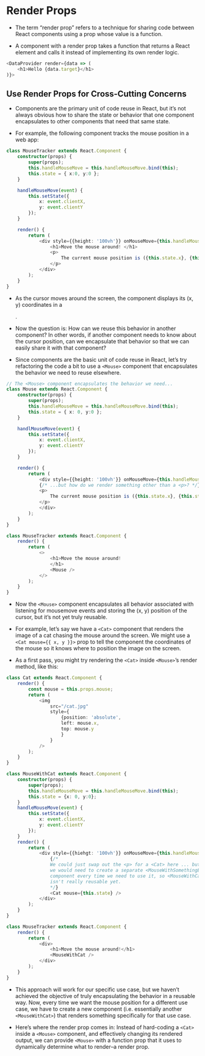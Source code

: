 # Render Props

* The term “render prop” refers to a technique for sharing code between React components using a prop whose value is a function.

* A component with a render prop takes a function that returns a React element and calls it instead of implementing its own render logic.

```ts
<DataProvider render={data => (
    <h1>Hello {data.target}</h1>
)}>
```

## Use Render Props for Cross-Cutting Concerns

* Components are the primary unit of code reuse in React, but it’s not always obvious how to share the state or behavior that one component encapsulates to other components that need that same state.

* For example, the following component tracks the mouse position in a web app:

```ts
class MouseTracker extends React.Component {
    constructor(props) {
        super(props);
        this.handleMouseMove = this.handleMouseMove.bind(this);
        this.state = { x:0, y:0 };
    }

    handleMouseMove(event) {
        this.setState({
            x: event.clientX,
            y: event.clientY
        });
    }

    render() {
        return (
            <div style={{height: '100vh'}} onMouseMove={this.handleMouseMove}>
                <h1>Move the mouse around! </h1>
                <p>
                    The current mouse position is ({this.state.x}, {this.state.y})
                </p>
            </div>
        );
    }
}
```

* As the cursor moves around the screen, the component displays its (x, y) coordinates in a <p>.

* Now the question is: How can we reuse this behavior in another component? In other words, if another component needs to know about the cursor position, can we encapsulate that behavior so that we can easily share it with that component?

* Since components are the basic unit of code reuse in React, let’s try refactoring the code a bit to use a `<Mouse>` component that encapsulates the behavior we need to reuse elsewhere.

```ts
// The <Mouse> component encapsulates the behavior we need...
class Mouse extends React.Component {
    constructor(props) {
        super(props);
        this.handleMouseMove = this.handleMouseMove.bind(this);
        this.state = { x: 0, y:0 };
    }

    handlMouseMove(event) {
        this.setState({
            x: event.clientX,
            y: event.clientY
        });
    }

    render() {
        return (
            <div style={{height: '100vh'}} onMouseMove={this.handleMouseMove}>
            {/* ...but how do we render something other than a <p>? */}
            <p>
                The current mouse position is ({this.state.x}, {this.state.y})
            </p>
            </div>
        );
    }
}

class MouseTracker extends React.Component {
    render() {
        return (
            <>
                <h1>Move the mouse around!
                </h1>
                <Mouse />
            </>
        );
    }
}
```

* Now the `<Mouse>` component encapsulates all behavior associated with listening for mousemove events and storing the (x, y) position of the cursor, but it’s not yet truly reusable.

* For example, let’s say we have a `<Cat>` component that renders the image of a cat chasing the mouse around the screen. We might use a `<Cat mouse={{ x, y }}>` prop to tell the component the coordinates of the mouse so it knows where to position the image on the screen.

* As a first pass, you might try rendering the `<Cat>` inside `<Mouse>`’s render method, like this:

```ts
class Cat extends React.Component {
    render() {
        const mouse = this.props.mouse;
        return (
            <img 
                src="/cat.jpg"
                style={
                    {position: 'absolute',
                    left: mouse.x,
                    top: mouse.y
                    }
                }
            />
        );
    }
}

class MouseWithCat extends React.Component {
    constructor(props) {
        super(props);
        this.handleMouseMove = this.handleMouseMove.bind(this);
        this.state = {x: 0, y:0};
    }
    handleMouseMove(event) {
        this.setState({
            x: event.clientX,
            y: event.clientY
        });
    }
    render() {
        return (
            <div style={{hiehgt: '100vh'}} onMouseMove={this.handleMouseMove}>
                {/*
                We could just swap out the <p> for a <Cat> here ... but then
                we would need to create a separate <MouseWithSomethingElse>
                component every time we need to use it, so <MouseWithCat>
                isn't really reusable yet.
                */}
                <Cat mouse={this.state} />
            </div>
        );
    }
}

class MouseTracker extends React.Component {
    render() {
        return (
            <div>
                <h1>Move the mouse around!</h1>
                <MouseWithCat />
            </div>
        );
    }
}
```

* This approach will work for our specific use case, but we haven’t achieved the objective of truly encapsulating the behavior in a reusable way. Now, every time we want the mouse position for a different use case, we have to create a new component (i.e. essentially another `<MouseWithCat>`) that renders something specifically for that use case.

* Here’s where the render prop comes in: Instead of hard-coding a `<Cat>` inside a `<Mouse>` component, and effectively changing its rendered output, we can provide `<Mouse>` with a function prop that it uses to dynamically determine what to render–a render prop.